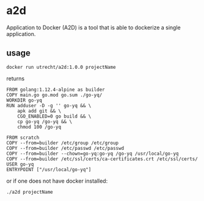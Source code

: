 # a2d

Application to Docker (A2D) is a tool that is able to dockerize a single application.

## usage

```
docker run utrecht/a2d:1.0.0 projectName
```

returns

```
FROM golang:1.12.4-alpine as builder
COPY main.go go.mod go.sum ./go-yq/
WORKDIR go-yq
RUN adduser -D -g '' go-yq && \
    apk add git && \
    CGO_ENABLED=0 go build && \
    cp go-yq /go-yq && \
    chmod 100 /go-yq

FROM scratch
COPY --from=builder /etc/group /etc/group
COPY --from=builder /etc/passwd /etc/passwd
COPY --from=builder --chown=go-yq:go-yq /go-yq /usr/local/go-yq
COPY --from=builder /etc/ssl/certs/ca-certificates.crt /etc/ssl/certs/
USER go-yq
ENTRYPOINT ["/usr/local/go-yq"]
```

or if one does not have docker installed:

```
./a2d projectName
```
